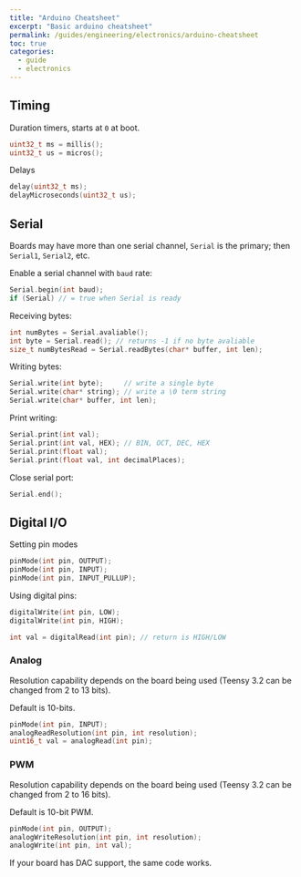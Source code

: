 ```yaml
---
title: "Arduino Cheatsheet"
excerpt: "Basic arduino cheatsheet"
permalink: /guides/engineering/electronics/arduino-cheatsheet
toc: true
categories:
  - guide
  - electronics
---
```


## Timing

Duration timers, starts at `0` at boot.
```cpp
uint32_t ms = millis();
uint32_t us = micros();
```
Delays
```cpp
delay(uint32_t ms);
delayMicroseconds(uint32_t us);
```

## Serial

Boards may have more than one serial channel, `Serial` is the primary; then `Serial1`, `Serial2`, etc.

Enable a serial channel with `baud` rate:
```cpp
Serial.begin(int baud);
if (Serial) // = true when Serial is ready
```

Receiving bytes:
```cpp
int numBytes = Serial.avaliable();
int byte = Serial.read(); // returns -1 if no byte avaliable
size_t numBytesRead = Serial.readBytes(char* buffer, int len);
```

Writing bytes:
```cpp
Serial.write(int byte);     // write a single byte
Serial.write(char* string); // write a \0 term string
Serial.write(char* buffer, int len);
```

Print writing:
```cpp
Serial.print(int val);
Serial.print(int val, HEX); // BIN, OCT, DEC, HEX
Serial.print(float val);
Serial.print(float val, int decimalPlaces);
```

Close serial port:
```cpp
Serial.end();
```

## Digital I/O

Setting pin modes
```cpp
pinMode(int pin, OUTPUT);
pinMode(int pin, INPUT);
pinMode(int pin, INPUT_PULLUP);
```

Using digital pins:
```cpp
digitalWrite(int pin, LOW);
digitalWrite(int pin, HIGH);
```
```cpp
int val = digitalRead(int pin); // return is HIGH/LOW
```

### Analog

Resolution capability depends on the board being used (Teensy 3.2 can be changed from 2 to 13 bits).

Default is 10-bits. 

```cpp
pinMode(int pin, INPUT);
analogReadResolution(int pin, int resolution);
uint16_t val = analogRead(int pin);
```

### PWM

Resolution capability depends on the board being used (Teensy 3.2 can be changed from 2 to 16 bits).

Default is 10-bit PWM.

```cpp
pinMode(int pin, OUTPUT);
analogWriteResolution(int pin, int resolution);
analogWrite(int pin, int val);
```

If your board has DAC support, the same code works.
